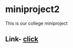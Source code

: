 # miniproject2
This is our college miniproject
<h2>Link- <a href="https://ashish293.github.io/miniproject2/">click</a></h2>
